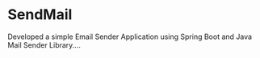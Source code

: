 # SendMail

Developed a simple Email Sender Application using Spring Boot and Java Mail Sender Library....
